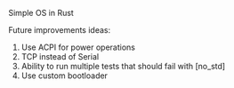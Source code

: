 Simple OS in Rust

Future improvements ideas:
1) Use ACPI for power operations
2) TCP instead of Serial
3) Ability to run multiple tests that should fail with [no_std]
4) Use custom bootloader